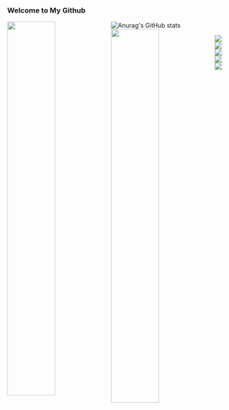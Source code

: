 ### Welcome to My Github 

![Anurag's GitHub stats](https://github-readme-stats.vercel.app/api?username=Rentsendondog&show_icons=true&theme=radical)
<img align="left" width="47%" src="https://github-readme-stats.vercel.app/api?username=Rentsendondog&show_icons=true&theme=radical" /> 
<img align="left" width="47%" src="https://github-readme-stats.vercel.app/api/top-langs/?username=Rentsendondog&layout=compact" /> 

<img align="left" src="https://img.shields.io/badge/c-%2300599C.svg?style=for-the-badge&logo=c&logoColor=white" />
<img align="left" src="https://img.shields.io/badge/html5-%23E34F26.svg?style=for-the-badge&logo=html5&logoColor=white" />
<img align="left" src="https://img.shields.io/badge/css3-%231572B6.svg?style=for-the-badge&logo=css3&logoColor=white" />
<img align="left" src="https://img.shields.io/badge/javascript-%23323330.svg?style=for-the-badge&logo=javascript&logoColor=%23F7DF1E" />
<img align="left" src="https://img.shields.io/badge/mysql-%2300f.svg?style=for-the-badge&logo=mysql&logoColor=white" /> 
